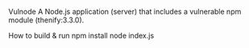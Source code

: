 Vulnode
A Node.js application (server) that includes a vulnerable npm module (thenify:3.3.0).

How to build & run
npm install
node index.js
